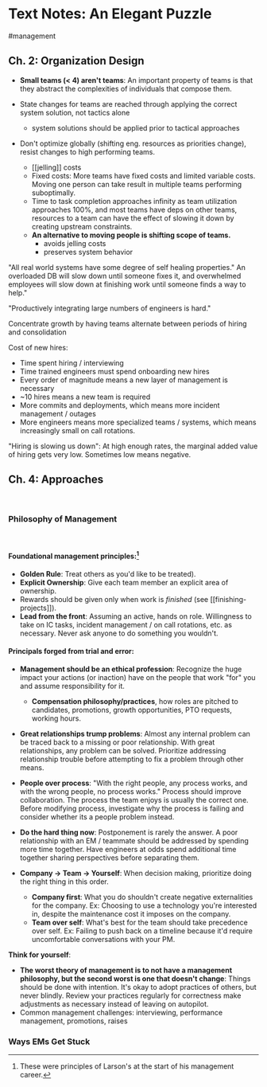 # Text Notes: An Elegant Puzzle

#management

## Ch. 2: Organization Design

- **Small teams (< 4) aren't teams**: An important property of teams is that they abstract the complexities of individuals that compose them.

- State changes for teams are reached through applying the correct system solution, not tactics alone
  - system solutions should be applied prior to tactical approaches

- Don't optimize globally (shifting eng. resources as priorities change), resist changes to high performing teams.
  - [[jelling]] costs
  - Fixed costs: More teams have fixed costs and limited variable costs. Moving one person can take result in multiple teams performing suboptimally.
  - Time to task completion approaches infinity as team utilization approaches 100%, and most teams have deps  on other teams, resources to a team can have the effect of slowing it down by creating upstream constraints.
  - **An alternative to moving people is shifting scope of teams.**
    - avoids jelling costs
    - preserves system behavior

"All real world systems have some degree of self healing properties." An overloaded DB will slow down until someone fixes it, and overwhelmed employees will slow down at finishing work until someone finds a way to help."

"Productively integrating large numbers of engineers is hard."

Concentrate growth by having teams alternate between periods of hiring and consolidation

Cost of new hires:
  - Time spent hiring / interviewing
  - Time trained engineers must spend onboarding new hires
  - Every order of magnitude means a new layer of management is necessary
  - ~10 hires means a new team is required
  - More commits and deployments, which means more incident management / outages
  - More engineers means more specialized teams / systems, which means increasingly small on call rotations.

"Hiring is slowing us down": At high enough rates, the marginal added value of hiring gets very low. Sometimes low means negative.

## Ch. 4: Approaches
&nbsp;
### Philosophy of Management

&nbsp;
#### Foundational management principles:[^1]

- **Golden Rule**: Treat others as you'd like to be treated).
- **Explicit Ownership**: Give each team member an explicit area of ownership.
- Rewards should be given only when work is _finished_ (see
[[finishing-projects]]).
- **Lead from the front**: Assuming an active, hands on role. Willingness to take on IC tasks, incident management / on call rotations, etc. as necessary. Never ask anyone to do something you wouldn't.

#### Principals forged from trial and error:

- **Management should be an ethical profession**: Recognize the huge impact your actions (or inaction) have on the people that work "for" you and assume responsibility for it.
  - **Compensation philosophy/practices**, how roles are pitched to candidates, promotions, growth opportunities, PTO requests, working hours.

- **Great relationships trump problems**: Almost any internal problem can be traced back to a missing or poor relationship. With great relationships, any problem can be solved. Prioritize addressing relationship trouble before attempting to fix a problem through other means.

- **People over process**: "With the right people, any process works, and with the wrong people, no process works." Process should improve collaboration. The process the team enjoys is usually the correct one. Before modifying process, investigate why the process is failing and consider whether its a people problem instead.

- **Do the hard thing now**: Postponement is rarely the answer. A poor relationship with an EM / teammate should be addressed by spending more time together. Have engineers at odds spend additional time together sharing perspectives before separating them.

- **Company -> Team -> Yourself**: When decision making, prioritize doing the right thing in this order.
  - **Company first**: What you do shouldn't create negative externalities for the company. Ex: Choosing to use a technology you're interested in, despite the maintenance cost it imposes on the company.
  - **Team over self**: What's best for the team should take precedence over self. Ex: Failing to push back on a timeline because it'd require uncomfortable conversations with your PM.

**Think for yourself**:
  - **The worst theory of management is to not have a management philosophy, but the second worst is one that doesn't change**: Things should be done with intention. It's okay to adopt practices of others, but never blindly. Review your practices regularly for correctness make adjustments as necessary instead of leaving on autopilot.
  - Common management challenges: interviewing, performance management, promotions, raises


### Ways EMs Get Stuck


[^1]: These were principles of Larson's at the start of his management career.